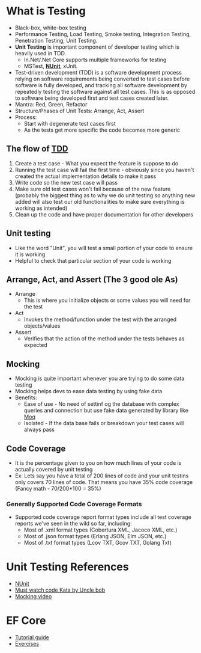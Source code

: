 # What is Testing 
- Black-box, white-box testing
- Performance Testing, Load Testing, Smoke testing, Integration Testing, Penetration Testing, Unit Testing.
- **Unit Testing** is important component of developer testing which is heavily used in TDD.
  - In.Net/.Net Core supports multiple frameworks for testing 
  - MSTest, **[NUnit](https://learn.microsoft.com/en-us/dotnet/core/testing/unit-testing-with-nunit)**, xUnit.
- Test-driven development (TDD) is a software development process relying on software requirements being converted to test cases before software is fully developed, and tracking all software development by repeatedly testing the software against all test cases. This is as opposed to software being developed first and test cases created later.
- Mantra: Red, Green, Refactor
- Structure/Phases of Unit Tests: Arrange, Act, Assert
- Process:
    - Start with degenerate test cases first
    - As the tests get more specific the code becomes more generic

## The flow of [TDD](https://www.guru99.com/test-driven-development.html)
1. Create a test case - What you expect the feature is suppose to do
2. Running the test case will fail the first time - obviously since you haven't created the actual implementation details to make it pass
3. Write code so the new test case will pass
4. Make sure old test cases won't fail because of the new feature (probably the biggest thing as to why we do unit testing so anything new added will also test our old functionalities to make sure everything is working as intended)
5. Clean up the code and have proper documentation for other developers

## Unit testing
* Like the word "Unit", you will test a small portion of your code to ensure it is working
* Helpful to check that particular section of your code is working

## Arrange, Act, and Assert (The 3 good ole As)
* Arrange
    * This is where you initialize objects or some values you will need for the test
* Act
    * Invokes the method/function under the test with the arranged objects/values
* Assert
    * Verifies that the action of the method under the tests behaves as expected

## Mocking
* Mocking is quite important whenever you are trying to do some data testing
* Mocking helps devs to ease data testing by using fake data
* Benefits:
    * Ease of use - No need of settinf og the database with complex queries and connection but use fake data generated by library like [Moq]()
    * Isolated - If the data base fails or breakdown your test cases will always pass
## Code Coverage
* It is the percentage given to you on how much lines of your code is actually covered by unit testing
* Ex: Lets say you have a total of 200 lines of code and your unit testins only covers 70 lines of code. That means you have 35% code coverage (Fancy math - 70/200*100 = 35%)
### Generally Supported Code Coverage Formats
- Supported code coverage report format types include all test coverage reports we've seen in the wild so far, including:
    - Most of .xml format types (Cobertura XML, Jacoco XML, etc.)
    - Most of .json format types (Erlang JSON, Elm JSON, etc.)
    - Most of .txt format types (Lcov TXT, Gcov TXT, Golang Txt)
# Unit Testing References
- [NUnit](https://learn.microsoft.com/en-us/dotnet/core/testing/unit-testing-with-nunit)
- [Must watch code Kata by Uncle bob](https://www.youtube.com/watch?v=kScFczWbwRM)
- [Mocking video](https://learn.microsoft.com/en-us/shows/visual-studio-toolbox/unit-testing-moq-framework)
# EF Core
- [Tutorial guide](https://www.entityframeworktutorial.net/what-is-entityframework.aspx)
- [Exercises](https://learn.microsoft.com/en-us/training/modules/persist-data-ef-core/)